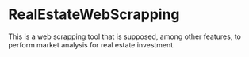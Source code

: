 # RealEstateWebScrapping
This is a web scrapping tool that is supposed, among other features, to perform market analysis for real estate investment.
